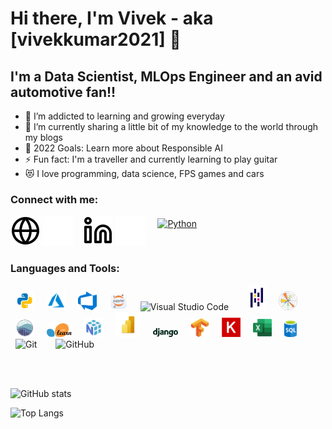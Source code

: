 # Hi there, I'm Vivek - aka [vivekkumar2021] 👋 

## I'm a Data Scientist, MLOps Engineer and an avid automotive fan!!

- 🌱 I’m addicted to learning and growing everyday
- 👯 I’m currently sharing a little bit of my knowledge to the world through my blogs
- 🥅 2022 Goals: Learn more about Responsible AI
- ⚡ Fun fact: I'm a traveller and currently learning to play guitar
- 😻 I love programming, data science, FPS games and cars

### Connect with me:

[![website](./img/globe-light.svg)](http://predictionoid.herokuapp.com/#gh-light-mode-only)
[![website](./img/globe-dark.svg)](http://predictionoid.herokuapp.com/#gh-dark-mode-only)
&nbsp;&nbsp;
[![website](./img/linkedin-light.svg)](https://www.linkedin.com/in/vivek-kumar-76457193/#gh-light-mode-only)
[![website](./img/linkedin-dark.svg)](https://www.linkedin.com/in/vivek-kumar-76457193/#gh-dark-mode-only)
&nbsp;&nbsp;
<a href="mailto:reachvivekkumar94@gmail.com"> <img src="https://cdn.jsdelivr.net/npm/simple-icons@v3/icons/gmail.svg" alt="Python" height="26" style="vertical-align:top; margin:4px"></a>

### Languages and Tools:

<p align="left">
<img alt="Python" width="30px" src="./img/python.png" hspace="8"/>
<img alt="Azure" width="30px" src="./img/azure.svg" hspace="8"/>
<img alt="Azure DevOps" width="30px" src="./img/azuredevops.png" hspace="8"/>
<img alt="Jupyter" width="30px" src="./img/jupyter.png" hspace="8"/>
<img alt="Visual Studio Code" width="30px" src="https://cdn.jsdelivr.net/gh/devicons/devicon/icons/vscode/vscode-original.svg" style="padding-right:10px;" hspace="8"/>
<img alt="Pandas" width="30px" src="./img/pandas.svg" hspace="8"/>
<img alt="Matplotlib" width="30px" src="./img/matplotlib.svg" hspace="8"/>
<img alt="Seaborn" width="30px" src="./img/seaborn.svg" hspace="8"/>
<img alt="SKLearn" width="40px" src="./img/sklearn.svg" hspace="8"/>
<img alt="Numpy" width="30px" src="./img/numpy.svg" hspace="8"/>
<img alt="PowerBI" width="40px" src="./img/powerbi.png" hspace="8"/>
<img alt="Django" width="40px" src="./img/django.png" hspace="8"/>
<img alt="Tensorflow" width="30px" src="./img/tensorflow.svg" hspace="8"/>
<img alt="Keras" width="30px" src="./img/keras.png" hspace="8"/>
<img alt="Excel" width="30px" src="./img/excel.svg" hspace="8"/>
<img alt="SQL" width="20px" src="./img/sql.png" hspace="8"/>
<img alt="Git" width="30px" src="https://cdn.jsdelivr.net/gh/devicons/devicon/icons/git/git-original.svg" style="padding-right:10px;" hspace="8"/>
<img alt="GitHub" width="30px" src="https://user-images.githubusercontent.com/3369400/139448065-39a229ba-4b06-434b-bc67-616e2ed80c8f.png" style="padding-right:10px;" hspace="8"/>
</p>

<br />
<br />

<!-- <details>
  <summary>:zap: GitHub Stats</summary>

  <img align="left" alt="vivekkumar2021's GitHub Stats" src="https://github-readme-stats.vercel.app/api?username=vivekkumar2021&show_icons=true&hide_border=false&title_color=ff652f&icon_color=FFE400&bg_color=09131B&text_color=ffffff&border_color=0c1a25" />

</details> -->
![GitHub stats](https://github-readme-stats.vercel.app/api?username=CharalambosIoannou&show_icons=true&theme=tokyonight)

![Top Langs](https://github-readme-stats.vercel.app/api/top-langs/?username=vivekkumar2021&theme=tokyonight)

[website]: http://predictionoid.herokuapp.com/
[linkedin]: https://www.linkedin.com/in/vivek-kumar-76457193/

